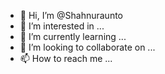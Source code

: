 - 👋 Hi, I’m @Shahnuraunto
- 👀 I’m interested in ...
- 🌱 I’m currently learning ...
- 💞️ I’m looking to collaborate on ...
- 📫 How to reach me ...

<!---
Shahnuraunto/Shahnuraunto is a ✨ special ✨ repository because its `README.md` (this file) appears on your GitHub profile.
You can click the Preview link to take a look at your changes.
--->
